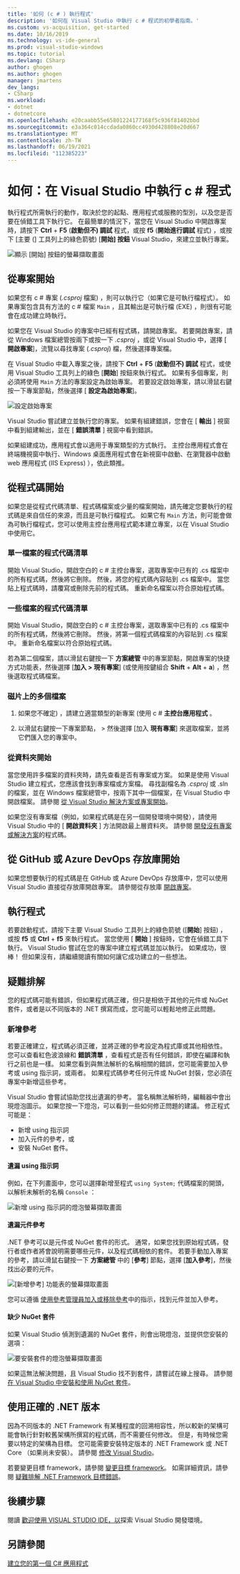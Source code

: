 ```yaml
---
title: '如何 (c # ) 執行程式'
description: '如何在 Visual Studio 中執行 c # 程式的初學者指南。'
ms.custom: vs-acquisition, get-started
ms.date: 10/16/2019
ms.technology: vs-ide-general
ms.prod: visual-studio-windows
ms.topic: tutorial
ms.devlang: CSharp
author: ghogen
ms.author: ghogen
manager: jmartens
dev_langs:
- CSharp
ms.workload:
- dotnet
- dotnetcore
ms.openlocfilehash: e20caabb55e65801224177168f5c936f81402bbd
ms.sourcegitcommit: e3a364c014ccdada0860cc4930d428808e20d667
ms.translationtype: MT
ms.contentlocale: zh-TW
ms.lasthandoff: 06/19/2021
ms.locfileid: "112385223"
---
```

# <a name="how-to-run-a-c-program-in-visual-studio"></a>如何：在 Visual Studio 中執行 c # 程式

執行程式所需執行的動作，取決於您的起點、應用程式或服務的型別，以及您是否要在偵錯工具下執行它。 在最簡單的情況下，當您在 Visual Studio 中開啟專案時，請按下 **Ctrl** + **F5** (**啟動但不) 調試** 程式，或按 **f5** (**開始進行調試** 程式) ，或按下 [主要 (] 工具列上的綠色箭號) [**開始] 按鈕** Visual Studio，來建立並執行專案。

![顯示 [開始] 按鈕的螢幕擷取畫面](media/vs-start-button.png)

## <a name="starting-from-a-project"></a>從專案開始

如果您有 c # 專案 (*.csproj* 檔案) ，則可以執行它（如果它是可執行檔程式）。 如果專案包含具有方法的 c # 檔案 `Main` ，且其輸出是可執行檔 (EXE) ，則很有可能會在成功建立時執行。

如果您在 Visual Studio 的專案中已經有程式碼，請開啟專案。 若要開啟專案，請從 Windows 檔案總管按兩下或按一下 *.csproj* ，或從 Visual Studio 中，選擇 [ **開啟專案**]，流覽以尋找專案 (*.csproj*) 檔，然後選擇專案檔。

在 Visual Studio 中載入專案之後，請按下 **Ctrl** + **F5** (**啟動但不) 調試** 程式，或使用 Visual Studio 工具列上的綠色 [**開始**] 按鈕來執行程式。  如果有多個專案，則必須將使用 `Main` 方法的專案設定為啟始專案。 若要設定啟始專案，請以滑鼠右鍵按一下專案節點，然後選擇 [ **設定為啟始專案**]。

![設定啟始專案](media/set-as-startup-project.png)

Visual Studio 嘗試建立並執行您的專案。  如果有組建錯誤，您會在 [ **輸出** ] 視窗中看到組建輸出，並在 [ **錯誤清單** ] 視窗中看到錯誤。

如果組建成功，應用程式會以適用于專案類型的方式執行。 主控台應用程式會在終端機視窗中執行、Windows 桌面應用程式會在新視窗中啟動、在瀏覽器中啟動 web 應用程式 (IIS Express) ），依此類推。

## <a name="starting-from-code"></a>從程式碼開始

如果您是從程式代碼清單、程式碼檔案或少量的檔案開始，請先確定您要執行的程式碼是來自信任的來源，而且是可執行檔程式。 如果它有 `Main` 方法，則可能會做為可執行檔程式，您可以使用主控台應用程式範本建立專案，以在 Visual Studio 中使用它。

### <a name="code-listing-for-a-single-file"></a>單一檔案的程式代碼清單

開始 Visual Studio，開啟空白的 c # 主控台專案，選取專案中已有的 .cs 檔案中的所有程式碼，然後將它刪除。 然後，將您的程式碼內容貼到 .cs 檔案中。 當您貼上程式碼時，請覆寫或刪除先前的程式碼。 重新命名檔案以符合原始程式碼。

### <a name="code-listings-for-a-few-files"></a>一些檔案的程式代碼清單

開始 Visual Studio，開啟空白的 c # 主控台專案，選取專案中已有的 .cs 檔案中的所有程式碼，然後將它刪除。 然後，將第一個程式碼檔案的內容貼到 .cs 檔案中。 重新命名檔案以符合原始程式碼。 

若為第二個檔案，請以滑鼠右鍵按一下 **方案總管** 中的專案節點，開啟專案的快捷方式功能表，然後選擇 [**加入 > 現有專案**] (或使用按鍵組合 **Shift** + **Alt** + **a**) ，然後選取程式碼檔案。

### <a name="multiple-files-on-disk"></a>磁片上的多個檔案

1. 如果您不確定) ，請建立適當類型的新專案 (使用 c # **主控台應用程式** 。

2. 以滑鼠右鍵按一下專案節點，   >  然後選擇 [加入 **現有專案**] 來選取檔案，並將它們匯入您的專案中。  

### <a name="starting-from-a-folder"></a>從資料夾開始

當您使用許多檔案的資料夾時，請先查看是否有專案或方案。  如果是使用 Visual Studio 建立程式，您應該會找到專案檔或方案檔。 尋找副檔名為 *.csproj* 或 .sln 的檔案，並在 Windows 檔案總管中，按兩下其中一個檔案，在 Visual Studio 中開啟檔案。 請參閱 [從 Visual Studio 解決方案或專案開始](#starting-from-a-project)。

如果您沒有專案檔（例如，如果程式碼是在另一個開發環境中開發），請使用 Visual Studio 中的 [ **開啟資料夾** ] 方法開啟最上層資料夾。 請參閱 [開發沒有專案或解決方案](../../ide/develop-code-in-visual-studio-without-projects-or-solutions.md)的程式碼。

## <a name="starting-from-a-github-or-azure-devops-repo"></a>從 GitHub 或 Azure DevOps 存放庫開始

如果您想要執行的程式碼是在 GitHub 或 Azure DevOps 存放庫中，您可以使用 Visual Studio 直接從存放庫開啟專案。 請參閱從存放庫 [開啟專案](../tutorial-open-project-from-repo.md)。

## <a name="run-the-program"></a>執行程式

若要啟動程式，請按下主要 Visual Studio 工具列上的綠色箭號 ([**開始**] 按鈕) ，或按 **f5** 或 **Ctrl** + **f5** 來執行程式。 當您使用 [ **開始** ] 按鈕時，它會在偵錯工具下執行。  Visual Studio 嘗試在您的專案中建立程式碼並加以執行。  如果成功，很棒！ 但如果沒有，請繼續閱讀有關如何讓它成功建立的一些想法。

## <a name="troubleshooting"></a>疑難排解

您的程式碼可能有錯誤，但如果程式碼正確，但只是相依于其他的元件或 NuGet 套件，或者是以不同版本的 .NET 撰寫而成，您可能可以輕鬆地修正此問題。

### <a name="add-references"></a>新增參考

若要正確建立，程式碼必須正確，並將正確的參考設定為程式庫或其他相依性。 您可以查看紅色波浪線和 **錯誤清單** ，查看程式是否有任何錯誤，即使在編譯和執行之前也是一樣。 如果您看到與無法解析的名稱相關的錯誤，您可能需要加入參考或 using 指示詞，或兩者。 如果程式碼參考任何元件或 NuGet 封裝，您必須在專案中新增這些參考。

Visual Studio 會嘗試協助您找出遺漏的參考。 當名稱無法解析時，編輯器中會出現燈泡圖示。 如果您按一下燈泡，可以看到一些如何修正問題的建議。 修正程式可能是：

- 新增 using 指示詞
- 加入元件的參考，或
- 安裝 NuGet 套件。

#### <a name="missing-using-directive"></a>遺漏 using 指示詞

例如，在下列畫面中，您可以選擇新增至程式 `using System;` 代碼檔案的開頭，以解析未解析的名稱 `Console` ：

![新增 using 指示詞的燈泡螢幕擷取畫面](media/name-does-not-exist2.png)

#### <a name="missing-assembly-reference"></a>遺漏元件參考

.NET 參考可以是元件或 NuGet 套件的形式。 通常，如果您找到原始程式碼，發行者或作者將會說明需要哪些元件，以及程式碼相依的套件。 若要手動加入專案的參考，請以滑鼠右鍵按一下 **方案總管** 中的 [**參考**] 節點，選擇 [**加入參考**]，然後找出必要的元件。

![[新增參考] 功能表的螢幕擷取畫面](media/add-reference.png)

您可以遵循 [使用參考管理員加入或移除參考](../../ide/how-to-add-or-remove-references-by-using-the-reference-manager.md)中的指示，找到元件並加入參考。

#### <a name="missing-nuget-package"></a>缺少 NuGet 套件

如果 Visual Studio 偵測到遺漏的 NuGet 套件，則會出現燈泡，並提供您安裝的選項：

![要安裝套件的燈泡螢幕擷取畫面](media/lightbulb-add-package.png)

如果這無法解決問題，且 Visual Studio 找不到套件，請嘗試在線上搜尋。 請參閱 [在 Visual Studio 中安裝和使用 NuGet 套件](/nuget/quickstart/install-and-use-a-package-in-visual-studio)。

## <a name="use-the-right-version-of-net"></a>使用正確的 .NET 版本

因為不同版本的 .NET Framework 有某種程度的回溯相容性，所以較新的架構可能會執行針對較舊架構所撰寫的程式碼，而不需要任何修改。 但是，有時候您需要以特定的架構為目標。 您可能需要安裝特定版本的 .NET Framework 或 .NET Core （如果尚未安裝）。 請參閱 [修改 Visual Studio](../../install/modify-visual-studio.md)。

若要變更目標 framework，請參閱 [變更目標 framework](../../ide/visual-studio-multi-targeting-overview.md#select-a-target-framework-version)。 如需詳細資訊，請參閱 [疑難排解 .NET Framework 目標錯誤](../../msbuild/troubleshooting-dotnet-framework-targeting-errors.md)。

## <a name="next-steps"></a>後續步驟

閱讀 [歡迎使用 VISUAL STUDIO IDE，以](../visual-studio-ide.md)探索 Visual Studio 開發環境。

## <a name="see-also"></a>另請參閱

[建立您的第一個 C# 應用程式](tutorial-console.md)
